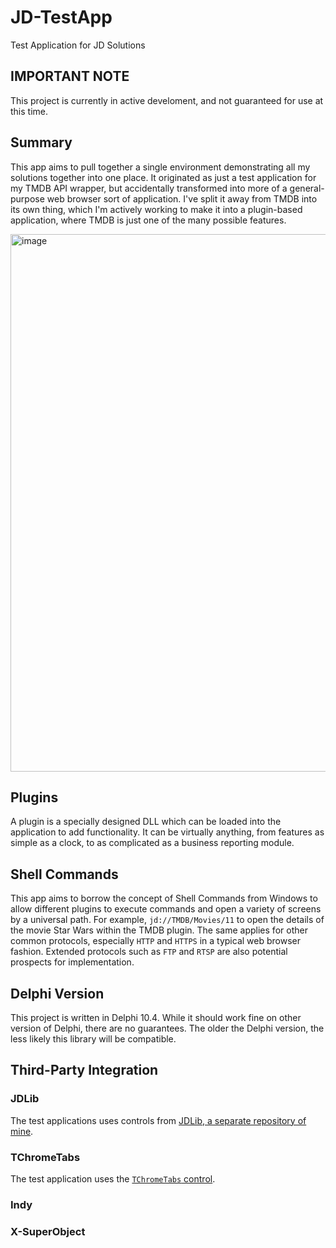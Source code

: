 # JD-TestApp
Test Application for JD Solutions

## IMPORTANT NOTE

This project is currently in active develoment, and not guaranteed for use at this time. 

## Summary

This app aims to pull together a single environment demonstrating all my solutions together into one place. It originated as just a test application for my TMDB API wrapper, but accidentally transformed into more of a general-purpose web browser sort of application. I've split it away from TMDB into its own thing, which I'm actively working to make it into a plugin-based application, where TMDB is just one of the many possible features. 

<img width="1317" height="860" alt="image" src="https://github.com/user-attachments/assets/42e3825d-53ea-42ac-a763-603096e0ffe4" />

## Plugins

A plugin is a specially designed DLL which can be loaded into the application to add functionality. It can be virtually anything, from features as simple as a clock, to as complicated as a business reporting module.

## Shell Commands

This app aims to borrow the concept of Shell Commands from Windows to allow different plugins to execute commands and open a variety of screens by a universal path. For example, `jd://TMDB/Movies/11` to open the details of the movie Star Wars within the TMDB plugin. The same applies for other common protocols, especially `HTTP` and `HTTPS` in a typical web browser fashion. Extended protocols such as `FTP` and `RTSP` are also potential prospects for implementation. 

## Delphi Version

This project is written in Delphi 10.4. While it should work fine on other version of Delphi, there are no guarantees. The older the Delphi version, the less likely this library will be compatible.

## Third-Party Integration

### JDLib

The test applications uses controls from [JDLib, a separate repository of mine](https://github.com/djjd47130/JDLib).

### TChromeTabs

The test application uses the [`TChromeTabs` control](https://github.com/norgepaul/TChromeTabs).

### Indy

### X-SuperObject

